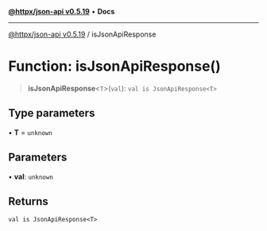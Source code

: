 [**@httpx/json-api v0.5.19**](../README.md) • **Docs**

***

[@httpx/json-api v0.5.19](../README.md) / isJsonApiResponse

# Function: isJsonApiResponse()

> **isJsonApiResponse**\<`T`\>(`val`): `val is JsonApiResponse<T>`

## Type parameters

• **T** = `unknown`

## Parameters

• **val**: `unknown`

## Returns

`val is JsonApiResponse<T>`

